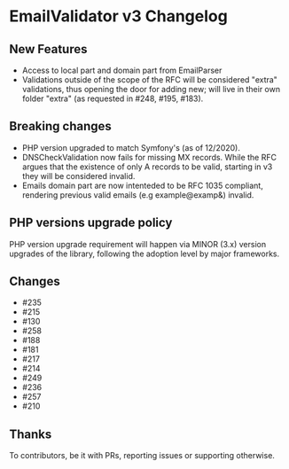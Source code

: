 # EmailValidator v3 Changelog

## New Features

* Access to local part and domain part from EmailParser
* Validations outside of the scope of the RFC will be considered "extra" validations, thus opening the door for adding new; will live in their own folder "extra" (as requested in #248, #195, #183). 

## Breaking changes

* PHP version upgraded to match Symfony's (as of 12/2020).
* DNSCheckValidation now fails for missing MX records. While the RFC argues that the existence of only A records to be valid, starting in v3 they will be considered invalid.
* Emails domain part are now intenteded to be RFC 1035 compliant, rendering previous valid emails (e.g example@examp&) invalid.

## PHP versions upgrade policy
PHP version upgrade requirement will happen via MINOR (3.x) version upgrades of the library, following the adoption level by major frameworks.

## Changes
* #235
* #215
* #130
* #258
* #188
* #181
* #217
* #214
* #249
* #236
* #257
* #210

## Thanks
To contributors, be it with PRs, reporting issues or supporting otherwise.


